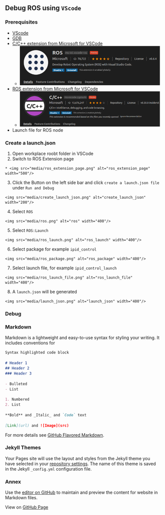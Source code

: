 ## Debug ROS using `VScode`

### Prerequisites
  - [VScode](https://code.visualstudio.com/)
  - [GDB](https://www.gnu.org/software/gdb/) 
  - [C/C++ extension from Microsoft for VSCode](https://github.com/microsoft/vscode-cpptools)
    * <img src="media/ros_extension.png" alt="ros_extension" width="500"/>
  - [ROS extension from Microsoft for VSCode](https://marketplace.visualstudio.com/items?itemName=ms-iot.vscode-ros)
    * <img src="media/cpp_extension.png" alt="cpp_extension" width="500"/>
  - Launch file for ROS node
 
### Create a launch.json
  1. Open workplace roobt folder in VSCode
  2. Switch to ROS Extension page
  
    * <img src="media/ros_extension_page.png" alt="ros_extension_page" width="500"/>
    
  3. Click the Button on the left side bar and click `create a launch.json file` under `Run and Debug`
  
    <img src="media/create_launch_json.png" alt="create_launch_json" width="200"/>
    
  4. Select `ROS`
  
    <img src="media/ros.png" alt="ros" width="400"/>
  
  5. Select `ROS:Launch`
    
    <img src="media/ros_launch.png" alt="ros_launch" width="400"/>
  6. Select package for example `ipid_control`
    
    <img src="media/ros_package.png" alt="ros_package" width="400"/>    
  
  7. Select launch file, for example `ipid_control_launch`
    
    <img src="media/ros_launch_file.png" alt="ros_launch_file" width="400"/>
  
  8. A `launch.json` will be generated
    
    <img src="media/launch_json.png" alt="launch_json" width="400"/>
    
### Debug
  
  
  
### Markdown

Markdown is a lightweight and easy-to-use syntax for styling your writing. It includes conventions for

```markdown
Syntax highlighted code block

# Header 1
## Header 2
### Header 3

- Bulleted
- List

1. Numbered
2. List

**Bold** and _Italic_ and `Code` text

[Link](url) and ![Image](src)
```

For more details see [GitHub Flavored Markdown](https://guides.github.com/features/mastering-markdown/).

### Jekyll Themes

Your Pages site will use the layout and styles from the Jekyll theme you have selected in your [repository settings](https://github.com/aaifox/ros_debug/settings). The name of this theme is saved in the Jekyll `_config.yml` configuration file.

### Annex

Use the [editor on GitHub](https://github.com/aaifox/ros_debug/edit/gh-pages/index.md) to maintain and preview the content for website in Markdown files.

View on [GitHub Page](https://aaifox.github.io/ros_debug/)
